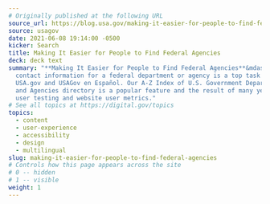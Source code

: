 ```yaml
---
# Originally published at the following URL
source_url: https://blog.usa.gov/making-it-easier-for-people-to-find-federal-agencies
source: usagov
date: 2021-06-08 19:14:00 -0500
kicker: Search
title: Making It Easier for People to Find Federal Agencies
deck: deck text
summary: "**Making It Easier for People to Find Federal Agencies**&mdash;Finding
  contact information for a federal department or agency is a top task at
  USA.gov and USAGov en Español. Our A-Z Index of U.S. Government Departments
  and Agencies directory is a popular feature and the result of many years of
  user testing and website user metrics."
# See all topics at https://digital.gov/topics
topics:
  - content
  - user-experience
  - accessibility
  - design
  - multilingual
slug: making-it-easier-for-people-to-find-federal-agencies
# Controls how this page appears across the site
# 0 -- hidden
# 1 -- visible
weight: 1
---
```

